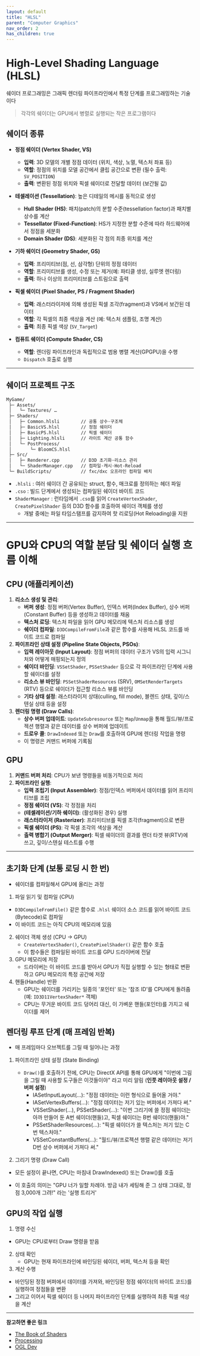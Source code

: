 ```yaml
---
layout: default
title: "HLSL"
parent: "Computer Graphics"
nav_order: 2
has_children: true
---
```


# High-Level Shading Language (HLSL)
쉐이더 프로그래밍은 그래픽 렌더링 파이프라인에서 특정 단계를 프로그래밍하는 기술이다

> 각각의 쉐이더는 GPU에서 병렬로 실행되는 작은 프로그램이다

## 쉐이더 종류

- **정점 쉐이더 (Vertex Shader, VS)**
  - **입력**: 3D 모델의 개별 정점 데이터 (위치, 색상, 노멀, 텍스처 좌표 등)
  - **역할**: 정점의 위치를 모델 공간에서 클립 공간으로 변환 (필수 출력: `SV_POSITION`)
  - **출력**: 변환된 정점 위치와 픽셀 쉐이더로 전달할 데이터 (보간될 값)

- **테셀레이션 (Tessellation)**: 높은 디테일의 메시를 동적으로 생성
  - **Hull Shader (HS)**: 패치(patch)의 분할 수준(tessellation factor)과 패치별 상수를 계산
  - **Tessellator (Fixed-Function)**: HS가 지정한 분할 수준에 따라 하드웨어에서 정점을 세분화
  - **Domain Shader (DS)**: 세분화된 각 점의 최종 위치를 계산

- **기하 쉐이더 (Geometry Shader, GS)**
  - **입력**: 프리미티브(점, 선, 삼각형) 단위의 정점 데이터
  - **역할**: 프리미티브를 생성, 수정 또는 제거(예: 파티클 생성, 실루엣 렌더링)
  - **출력**: 하나 이상의 프리미티브를 스트림으로 출력

- **픽셀 쉐이더 (Pixel Shader, PS / Fragment Shader)**
  - **입력**: 래스터라이저에 의해 생성된 픽셀 조각(fragment)과 VS에서 보간된 데이터
  - **역할**: 각 픽셀의 최종 색상을 계산 (예: 텍스처 샘플링, 조명 계산)
  - **출력**: 최종 픽셀 색상 (`SV_Target`)

- **컴퓨트 쉐이더 (Compute Shader, CS)**
  - **역할**: 렌더링 파이프라인과 독립적으로 범용 병렬 계산(GPGPU)을 수행
  - `Dispatch` 호출로 실행

---

## 쉐이더 프로젝트 구조

```md
MyGame/
 ├─ Assets/
 │   └─ Textures/ …
 ├─ Shaders/
 │   ├─ Common.hlsli        // 공통 상수·구조체
 │   ├─ BasicVS.hlsl        // 정점 쉐이더
 │   ├─ BasicPS.hlsl        // 픽셀 쉐이더
 │   ├─ Lighting.hlsli      // 라이트 계산 공통 함수
 │   └─ PostProcess/
 │       └─ BloomCS.hlsl
 ├─ Src/
 │   ├─ Renderer.cpp        // D3D 초기화·리소스 관리
 │   └─ ShaderManager.cpp   // 컴파일·캐시·Hot-Reload
 └─ BuildScripts/           // fxc/dxc 오프라인 컴파일 배치
```

- `.hlsli` : 여러 쉐이더 간 공유되는 struct, 함수, 매크로를 정의하는 헤더 파일
- `.cso` : 빌드 단계에서 생성되는 컴파일된 쉐이더 바이트 코드
- `ShaderManager` : 런타임에서 `.cso`를 읽어 `CreateVertexShader`, `CreatePixelShader` 등의 D3D 함수를 호출하여 쉐이더 객체를 생성
  - 개발 중에는 파일 타임스탬프를 감지하여 핫 리로딩(Hot Reloading)을 지원

---

# GPU와 CPU의 역할 분담 및 쉐이더 실행 흐름 이해
## CPU (애플리케이션)
1.  **리소스 생성 및 관리**:
    -   **버퍼 생성**: 정점 버퍼(Vertex Buffer), 인덱스 버퍼(Index Buffer), 상수 버퍼(Constant Buffer) 등을 생성하고 데이터를 채움
    -   **텍스처 로딩**: 텍스처 파일을 읽어 GPU 메모리에 텍스처 리소스를 생성
    -   **쉐이더 컴파일**: `D3DCompileFromFile`과 같은 함수를 사용해 HLSL 코드를 바이트 코드로 컴파일
2.  **파이프라인 상태 설정 (Pipeline State Objects, PSOs)**:
    -   **입력 레이아웃 (Input Layout)**: 정점 버퍼의 데이터 구조가 VS의 입력 시그니처와 어떻게 매핑되는지 정의
    -   **쉐이더 바인딩**: `VSSetShader`, `PSSetShader` 등으로 각 파이프라인 단계에 사용할 쉐이더를 설정
    -   **리소스 뷰 바인딩**: `PSSetShaderResources` (SRV), `OMSetRenderTargets` (RTV) 등으로 쉐이더가 접근할 리소스 뷰를 바인딩
    -   **기타 상태 설정**: 래스터라이저 상태(culling, fill mode), 블렌드 상태, 깊이/스텐실 상태 등을 설정
3.  **렌더링 명령 (Draw Calls)**:
    -   **상수 버퍼 업데이트**: `UpdateSubresource` 또는 `Map`/`Unmap`을 통해 월드/뷰/프로젝션 행렬과 같은 데이터를 상수 버퍼에 업데이트
    -   **드로우 콜**: `DrawIndexed` 또는 `Draw`를 호출하여 GPU에 렌더링 작업을 명령
    -   이 명령은 커맨드 버퍼에 기록됨

## GPU
1.  **커맨드 버퍼 처리**: CPU가 보낸 명령들을 비동기적으로 처리
2.  **파이프라인 실행**:
    -   **입력 조립기 (Input Assembler)**: 정점/인덱스 버퍼에서 데이터를 읽어 프리미티브를 조립
    -   **정점 쉐이더 (VS)**: 각 정점을 처리
    -   **(테셀레이션/기하 쉐이더)**: (활성화된 경우) 실행
    -   **래스터라이저 (Rasterizer)**: 프리미티브를 픽셀 조각(fragment)으로 변환
    -   **픽셀 쉐이더 (PS)**: 각 픽셀 조각의 색상을 계산
    -   **출력 병합기 (Output Merger)**: 픽셀 쉐이더의 결과를 렌더 타겟 뷰(RTV)에 쓰고, 깊이/스텐실 테스트를 수행

---

## 초기화 단계 (보통 로딩 시 한 번)
- 쉐이더를 컴파일해서 GPU에 올리는 과정

1. 파일 읽기 및 컴파일 (CPU)
  - `D3DCompileFromFile()` 같은 함수로 `.hlsl` 쉐이더 소스 코드를 읽어 바이트 코드(Bytecode)로 컴파일
  - 이 바이트 코드는 아직 CPU의 메모리에 있음
2. 쉐이더 객체 생성 (CPU -> GPU)
   - `CreateVertexShader()`, `CreatePixelShader()` 같은 함수 호출
   - 이 함수들은 컴파일된 바이트 코드를 GPU 드라이버에 전달
3. GPU 메모리에 저장
   - 드라이버는 이 바이트 코드를 받아서 GPU가 직접 실행할 수 있는 형태로 변환하고 GPU 메모리의 특정 공간에 저장
4. 핸들(Handle) 반환
   - GPU는 쉐이더를 가리키는 일종의 '포인터' 또는 '참조 ID'를 CPU에게 돌려줌 (예: `ID3D11VertexShader*` 객체)
   - CPU는 무거운 바이트 코드 덩어리 대신, 이 가벼운 핸들(포인터)를 가지고 쉐이더를 제어

## 렌더링 루프 단계 (매 프레임 반복)
- 매 프레임마다 오브젝트를 그릴 때 일어나는 과정

1. 파이프라인 상태 설정 (State Binding)
   - `Draw()`를 호출하기 전에, CPU는 DirectX API를 통해 GPU에게 "이번에 그림을 그릴 때 사용할 도구들은 이것들이야" 라고 미리 알림 (**인풋 레이아웃 설정 / 버퍼 설정**)
      * IASetInputLayout(...): "정점 데이터는 이런 형식으로 들어올 거야."
      * IASetVertexBuffers(...): "정점 데이터는 저기 있는 버퍼에서 가져다 써."
      * VSSetShader(...), PSSetShader(...): "이번 그리기에 쓸 정점 쉐이더는 아까 만들어 둔 A번 쉐이더(핸들)고,
     픽셀 쉐이더는 B번 쉐이더(핸들)야."
      * PSSetShaderResources(...): "픽셀 쉐이더가 쓸 텍스처는 저기 있는 C번 텍스처야."
      * VSSetConstantBuffers(...): "월드/뷰/프로젝션 행렬 같은 데이터는 저기 D번 상수 버퍼에서 가져다 써."

2. 그리기 명령 (Draw Call)
  - 모든 설정이 끝나면, CPU는 마침내 DrawIndexed() 또는 Draw()를 호출
 * 이 호출의 의미는 "GPU 너가 일할 차례야. 방금 내가 세팅해 준 그 상태 그대로, 정점 3,000개
그려!" 라는 '실행 트리거'

## GPU의 작업 실행
1. 명령 수신
  - GPU는 CPU로부터 Draw 명령을 받음
2. 상태 확인
   - GPU는 현재 파이프라인에 바인딩된 쉐이더, 버퍼, 텍스처 등을 확인
3. 계산 수행
  - 바인딩된 정점 버퍼에서 데이터를 가져와, 바인딩된 정점 쉐이더(의 바이트 코드)를 실행하여
정점들을 변환
  - 그리고 이어서 픽셀 쉐이더 등 나머지 파이프라인 단계를 실행하여 최종 픽셀 색상을 계산

---

**참고하면 좋은 링크**

- [The Book of Shaders](https://thebookofshaders.com/)
- [Processing](https://processing.org/tutorials/)
- [OGL Dev](https://ogldev.org/)